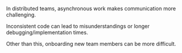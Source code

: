 In distributed teams, asynchronous work makes communication more challenging.

Inconsistent code can lead to misunderstandings or longer debugging/implementation times.

Other than this, onboarding new team members can be more difficult.


<aside class="notes">
</aside>
